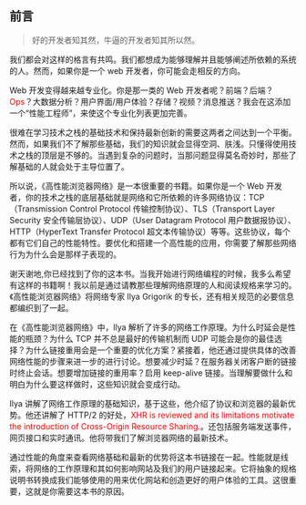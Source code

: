 ##	前言

>	好的开发者知其然，牛逼的开发者知其所以然。

我们都会对这样的格言有共鸣。我们都想成为能够理解并且能够阐述所依赖的系统的人。然而，如果你是一个 web 开发者，你可能会走相反的方向。

Web 开发变得越来越专业化。你是那一类的 Web 开发者呢？前端？后端？<font color="red">Ops</font>？大数据分析？用户界面/用户体验？存储？视频？消息推送？我会在这添加一个“性能工程师”，来使这个专业化列表更加完善。

很难在学习技术之栈的基础技术和保持最新创新的需要这两者之间达到一个平衡。然而，如果我们不了解那些基础，我们的知识就会显得空洞、肤浅。只懂得使用技术之栈的顶层是不够的。当遇到复杂的问题时，当那问题显得莫名奇妙时，那些了解基础的人就会处于主导位置了。

所以说，《高性能浏览器网络》是一本很重要的书籍。如果你是一个 Web 开发者，你的技术之栈的底层基础就是网络和它所依赖的许多网络协议：TCP（Transmission Control Protocol 传输控制协议）、TLS（Transport Layer Security 安全传输层协议）、UDP（User Datagram Protocol 用户数据报协议）、HTTP（HyperText Transfer Protocol 超文本传输协议）等等。这些协议，每个都有它们自己的性能特性。要优化和搭建一个高性能的应用，你需要了解那些网络行为为什么会是那样子表现的。

谢天谢地,你已经找到了你的这本书。当我开始进行网络编程的时候，我多么希望有这样的书籍啊！我以前是通过请教那些理解网络原理的人和阅读规格来学习的。《高性能浏览器网络》将网络专家 Ilya Grigorik 的专长，还有相关规范的必要信息都编织到了一起。

在《高性能浏览器网络》中，Ilya 解析了许多的网络工作原理。为什么时延会是性能的瓶颈？为什么 TCP 并不总是最好的传输机制而 UDP 可能会是你的最佳选择？为什么链接重用会是一个重要的优化方案？紧接着，他还通过提供具体的改善网络性能的步骤来进一步的进行讨论。想要减少时延？在服务器关闭客户断的链接时终止会话。想要增加链接的重用率？启用 keep-alive 链接。当理解要做什么和明白为什么要这样做时，这些知识就会变成行动。

Ilya 讲解了网络工作原理的基础知识，基于这些，他介绍了协议和浏览器的最新优势。他还讲解了 HTTP/2 的好处，<font color="red">XHR is reviewed and its limitations motivate the introduction of Cross-Origin Resource Sharing.</font>。还包括服务端发送事件，网页接口和实时通讯。他将带我们了解浏览器网络的最新技术。 

通过性能的角度来查看网络基础和最新的优势将这本书链接在一起。性能就是线索，将网络的工作原理和其如何影响网站及我们的用户链接起来。它将抽象的规格说明书转换成我们能够使用的用来优化网站和创造更好的用户体验的工具。这很重要，这就是你需要这本书的原因。
